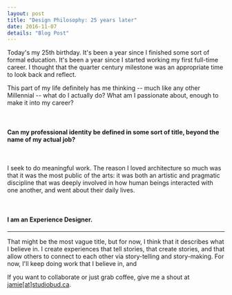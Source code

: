 ```yaml
---
layout: post
title: "Design Philosophy: 25 years later"
date: 2016-11-07
details: "Blog Post"
---
```


Today's my 25th birthday. It's been a year since I finished some sort of formal education. It's been a year since I started working my first full-time career. I thought that the quarter century milestone was an appropriate time to look back and reflect.

This part of my life definitely has me thinking -- much like any other Millennial -- what do I actually do? What am I passionate about, enough to make it into my career? 

<br>
<h4 class="article-subheading">Can my professional identity be defined in some sort of title, beyond the name of my actual job?</h4>
<br>

I seek to do meaningful work. The reason I loved architecture so much was that it was the most public of the arts: it was both an artistic and pragmatic discipline that was deeply involved in how human beings interacted with one another, and went about their daily lives. 

<br>
<h4 class="article-subheading">I am an Experience Designer.</h4>
<hr class="xs-thick-hr" align="left">

That might be the most vague title, but for now, I think that it describes what I believe in. I create experiences that tell stories, that create stories, and that allow others to connect to each other via story-telling and story-making. For now, I'll keep doing work that I believe in, and 

If you want to collaborate or just grab coffee, give me a shout at <a href="mailto:jamie@studiobud.ca?Subject=Hello!" target="_top">jamie[at]studiobud.ca</a>. 

